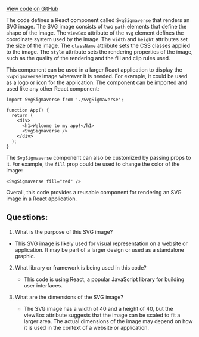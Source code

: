 [View code on GitHub](https://github.com/ergoplatform/ergoweb/components/icons/Sigmaverse.js)

The code defines a React component called `SvgSigmaverse` that renders an SVG image. The SVG image consists of two `path` elements that define the shape of the image. The `viewBox` attribute of the `svg` element defines the coordinate system used by the image. The `width` and `height` attributes set the size of the image. The `className` attribute sets the CSS classes applied to the image. The `style` attribute sets the rendering properties of the image, such as the quality of the rendering and the fill and clip rules used.

This component can be used in a larger React application to display the `SvgSigmaverse` image wherever it is needed. For example, it could be used as a logo or icon for the application. The component can be imported and used like any other React component:

```
import SvgSigmaverse from './SvgSigmaverse';

function App() {
  return (
    <div>
      <h1>Welcome to my app!</h1>
      <SvgSigmaverse />
    </div>
  );
}
```

The `SvgSigmaverse` component can also be customized by passing props to it. For example, the `fill` prop could be used to change the color of the image:

```
<SvgSigmaverse fill="red" />
```

Overall, this code provides a reusable component for rendering an SVG image in a React application.
## Questions: 
 1. What is the purpose of this SVG image?
   - This SVG image is likely used for visual representation on a website or application. It may be part of a larger design or used as a standalone graphic.

2. What library or framework is being used in this code?
   - This code is using React, a popular JavaScript library for building user interfaces.

3. What are the dimensions of the SVG image?
   - The SVG image has a width of 40 and a height of 40, but the viewBox attribute suggests that the image can be scaled to fit a larger area. The actual dimensions of the image may depend on how it is used in the context of a website or application.
